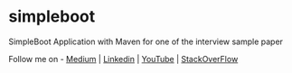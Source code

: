 # simpleboot
SimpleBoot Application with Maven for one of the interview sample paper



Follow me on - [Medium](https://saurabhshcs.medium.com) | [Linkedin](https://www.linkedin.com/in/saurabhshcs/) | [YouTube](https://www.youtube.com/channel/UCCcs4hBxWNcoea0yaONnh8g) | [StackOverFlow](https://stackoverflow.com/users/10719720/saurabhshcs?tab=profile)
